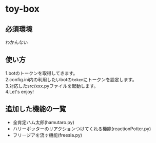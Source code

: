 ﻿# toy-box

## 必須環境
  わかんない

## 使い方
  1.botのトークンを取得してきます。  
  2.config.ini内の利用したいbotの`token`にトークンを設定します。  
  3.対応したsrc/xxx.pyファイルを起動します。  
  4.Let's enjoy!  

## 追加した機能の一覧
  * 全肯定ハム太郎(hamutaro.py)  
  * ハリーポッターのリアクションつけてくれる機能(reactionPotter.py)  
  * フリージアを流す機能(freesia.py)  
